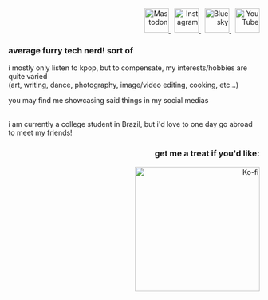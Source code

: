 <div align="right">
	<a rel="me" href="https://wetdry.world/@feliquisds">
	<picture>
        	<source media="(prefers-color-scheme: dark)" srcset="https://github.com/user-attachments/assets/95980100-c590-4d4e-8bdb-54307b05db31">
		<source media="(prefers-color-scheme: light)" srcset="https://github.com/user-attachments/assets/9e6de7a5-1bab-4b1c-a02b-f7dcf841676a">
        	<img alt="Mastodon" title="Mastodon" src="https://github.com/user-attachments/assets/95980100-c590-4d4e-8bdb-54307b05db31" width="49">
    	</picture>
	</a>&nbsp;
	<a href="https://instagram.com/feliquisds">
	<picture>
        	<source media="(prefers-color-scheme: dark)" srcset="https://github.com/user-attachments/assets/82311be2-ce33-4092-8819-1235d2352665">
		<source media="(prefers-color-scheme: light)" srcset="https://github.com/user-attachments/assets/94623e2a-3482-4ced-84c0-1797c781975d">
        	<img alt="Instagram" title="Instagram" src="https://github.com/user-attachments/assets/82311be2-ce33-4092-8819-1235d2352665" width="49">
    	</picture>
	</a>&nbsp;
 	<a href="https://bsky.app/profile/feliquisds.gay">
	<picture>
        	<source media="(prefers-color-scheme: dark)" srcset="https://github.com/user-attachments/assets/98070fa0-8dc1-46d8-9480-7aba07aa3fa2">
		<source media="(prefers-color-scheme: light)" srcset="https://github.com/user-attachments/assets/484e088d-0bef-49d0-9123-011380ba7834">
        	<img alt="Bluesky" title="Bluesky" src="https://github.com/user-attachments/assets/98070fa0-8dc1-46d8-9480-7aba07aa3fa2" width="49">
    	</picture>
	</a>&nbsp;
 	<a href="https://youtube.com/@feliquisds">
	<picture>
        	<source media="(prefers-color-scheme: dark)" srcset="https://github.com/user-attachments/assets/91a68dd4-94c8-4661-a25e-881f0cfb73d0">
		<source media="(prefers-color-scheme: light)" srcset="https://github.com/user-attachments/assets/8ab4a2ae-2bad-41c3-9fe5-cf3524e5e33c">
        	<img alt="YouTube" title="YouTube" src="https://github.com/user-attachments/assets/91a68dd4-94c8-4661-a25e-881f0cfb73d0" width="49">
    	</picture>
	</a>
</div>



### average furry tech nerd! sort of

i mostly only listen to kpop, but to compensate, my interests/hobbies are quite varied
<br>
(art, writing, dance, photography, image/video editing, cooking, etc...)

you may find me showcasing said things in my social medias

<br>
i am currently a college student in Brazil, but i'd love to one day go abroad to meet my friends!



<br>
<h3 align="right">
	get me a treat if you'd like:
</h3>
<div align="right">
	<a href="https://ko-fi.com/T6T5P733P"><img alt="Ko-fi" src="https://ko-fi.com/img/githubbutton_sm.svg" width="250"></a>
</div>
